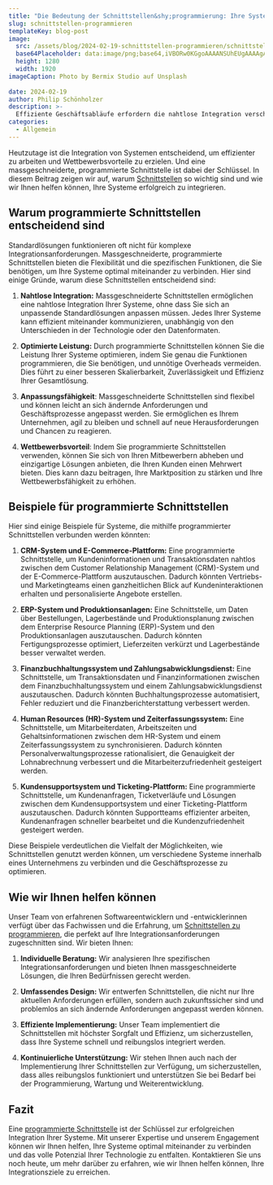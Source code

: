 ```yaml
---
title: "Die Bedeutung der Schnittstellen&shy;programmierung: Ihre Systeme optimal integrieren"
slug: schnittstellen-programmieren
templateKey: blog-post
image:
  src: /assets/blog/2024-02-19-schnittstellen-programmieren/schnittstellen-programmieren.jpg
  base64Placeholder: data:image/png;base64,iVBORw0KGgoAAAANSUhEUgAAAAgAAAAFCAIAAAD38zoCAAAACXBIWXMAAAsTAAALEwEAmpwYAAAAiElEQVR4nAF9AIL/ALpIG6QnEVAqCWoYBY0eDaafQ73feZ2zUAADACdVFgCYoFJWORZrRxHa64za/5Gx3V8ALUIzdo5Aw9dty65dr7xr5/+kqbVo5sV8AFZOQXBxUYqVYKixd8fikeD/lJWZVrBiSwASDg4ZERUZExRUUEp6dWmquWOepFcFBgCwRjSJN48+3AAAAABJRU5ErkJggg==
  height: 1280
  width: 1920
imageCaption: Photo by Bermix Studio auf Unsplash
  
date: 2024-02-19
author: Philip Schönholzer
description: >-
  Effiziente Geschäftsabläufe erfordern die nahtlose Integration verschiedener Systeme. Warum programmierte Schnittstellen dabei eine entscheidende Rolle spielen und wie  Unternehmen davon profitieren können, beschreiben wir in diesem Blogbeitrag.
categories:
  - Allgemein
---
```


Heutzutage ist die Integration von Systemen entscheidend, um effizienter zu arbeiten und Wettbewerbsvorteile zu erzielen. Und eine massgeschneiderte, programmierte Schnittstelle ist dabei der Schlüssel. In diesem Beitrag zeigen wir auf, warum [Schnittstellen](/schnittstellen-entwickeln/) so wichtig sind und wie wir Ihnen helfen können, Ihre Systeme erfolgreich zu integrieren.

## Warum programmierte Schnittstellen entscheidend sind

Standardlösungen funktionieren oft nicht für komplexe Integrationsanforderungen. Massgeschneiderte, programmierte Schnittstellen bieten die Flexibilität und die spezifischen Funktionen, die Sie benötigen, um Ihre Systeme optimal miteinander zu verbinden. Hier sind einige Gründe, warum diese Schnittstellen entscheidend sind:

1. **Nahtlose Integration:** Massgeschneiderte Schnittstellen ermöglichen eine nahtlose Integration Ihrer Systeme, ohne dass Sie sich an unpassende Standardlösungen anpassen müssen. Jedes Ihrer Systeme kann effizient miteinander kommunizieren, unabhängig von den Unterschieden in der Technologie oder den Datenformaten.

2. **Optimierte Leistung:** Durch programmierte Schnittstellen können Sie die Leistung Ihrer Systeme optimieren, indem Sie genau die Funktionen programmieren, die Sie benötigen, und unnötige Overheads vermeiden. Dies führt zu einer besseren Skalierbarkeit, Zuverlässigkeit und Effizienz Ihrer Gesamtlösung.

3. **Anpassungsfähigkeit**: Massgeschneiderte Schnittstellen sind flexibel und können leicht an sich ändernde Anforderungen und Geschäftsprozesse angepasst werden. Sie ermöglichen es Ihrem Unternehmen, agil zu bleiben und schnell auf neue Herausforderungen und Chancen zu reagieren.

4. **Wettbewerbsvorteil**: Indem Sie programmierte Schnittstellen verwenden, können Sie sich von Ihren Mitbewerbern abheben und einzigartige Lösungen anbieten, die Ihren Kunden einen Mehrwert bieten. Dies kann dazu beitragen, Ihre Marktposition zu stärken und Ihre Wettbewerbsfähigkeit zu erhöhen.

## Beispiele für programmierte Schnittstellen

Hier sind einige Beispiele für Systeme, die mithilfe programmierter Schnittstellen verbunden werden könnten:

1. **CRM-System und E-Commerce-Plattform:** Eine programmierte Schnittstelle, um Kundeninformationen und Transaktionsdaten nahtlos zwischen dem Customer Relationship Management (CRM)-System und der E-Commerce-Plattform auszutauschen. Dadurch könnten Vertriebs- und Marketingteams einen ganzheitlichen Blick auf Kundeninteraktionen erhalten und personalisierte Angebote erstellen.

2. **ERP-System und Produktionsanlagen:** Eine Schnittstelle, um Daten über Bestellungen, Lagerbestände und Produktionsplanung zwischen dem Enterprise Resource Planning (ERP)-System und den Produktionsanlagen auszutauschen. Dadurch könnten Fertigungsprozesse optimiert, Lieferzeiten verkürzt und Lagerbestände besser verwaltet werden.

3. **Finanzbuchhaltungssystem und Zahlungsabwicklungsdienst:** Eine Schnittstelle, um Transaktionsdaten und Finanzinformationen zwischen dem Finanzbuchhaltungssystem und einem Zahlungsabwicklungsdienst auszutauschen. Dadurch könnten Buchhaltungsprozesse automatisiert, Fehler reduziert und die Finanzberichterstattung verbessert werden.

4. **Human Resources (HR)-System und Zeiterfassungssystem:** Eine Schnittstelle, um Mitarbeiterdaten, Arbeitszeiten und Gehaltsinformationen zwischen dem HR-System und einem Zeiterfassungssystem zu synchronisieren. Dadurch könnten Personalverwaltungsprozesse rationalisiert, die Genauigkeit der Lohnabrechnung verbessert und die Mitarbeiterzufriedenheit gesteigert werden.

5. **Kundensupportsystem und Ticketing-Plattform:** Eine programmierte Schnittstelle, um Kundenanfragen, Ticketverläufe und Lösungen zwischen dem Kundensupportsystem und einer Ticketing-Plattform auszutauschen. Dadurch könnten Supportteams effizienter arbeiten, Kundenanfragen schneller bearbeitet und die Kundenzufriedenheit gesteigert werden.

Diese Beispiele verdeutlichen die Vielfalt der Möglichkeiten, wie Schnittstellen genutzt werden können, um verschiedene Systeme innerhalb eines Unternehmens zu verbinden und die Geschäftsprozesse zu optimieren.

## Wie wir Ihnen helfen können

Unser Team von erfahrenen Softwareentwicklern und -entwicklerinnen verfügt über das Fachwissen und die Erfahrung, um [Schnittstellen zu programmieren](/schnittstellen-entwickeln/), die perfekt auf Ihre Integrationsanforderungen zugeschnitten sind. Wir bieten Ihnen:

1. **Individuelle Beratung:** Wir analysieren Ihre spezifischen Integrationsanforderungen und bieten Ihnen massgeschneiderte Lösungen, die Ihren Bedürfnissen gerecht werden.

2. **Umfassendes Design:** Wir entwerfen Schnittstellen, die nicht nur Ihre aktuellen Anforderungen erfüllen, sondern auch zukunftssicher sind und problemlos an sich ändernde Anforderungen angepasst werden können.

3. **Effiziente Implementierung:** Unser Team implementiert die Schnittstellen mit höchster Sorgfalt und Effizienz, um sicherzustellen, dass Ihre Systeme schnell und reibungslos integriert werden.

4. **Kontinuierliche Unterstützung:** Wir stehen Ihnen auch nach der Implementierung Ihrer Schnittstellen zur Verfügung, um sicherzustellen, dass alles reibungslos funktioniert und unterstützen Sie bei Bedarf bei der Programmierung, Wartung und Weiterentwicklung.

## Fazit

Eine [programmierte Schnittstelle](/schnittstellen-entwickeln/) ist der Schlüssel zur erfolgreichen Integration Ihrer Systeme. Mit unserer Expertise und unserem Engagement können wir Ihnen helfen, Ihre Systeme optimal miteinander zu verbinden und das volle Potenzial Ihrer Technologie zu entfalten. Kontaktieren Sie uns noch heute, um mehr darüber zu erfahren, wie wir Ihnen helfen können, Ihre Integrationsziele zu erreichen.
